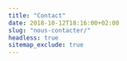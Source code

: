 ```yaml
---
title: "Contact"
date: 2018-10-12T18:16:00+02:00
slug: "nous-contacter/"
headless: true
sitemap_exclude: true
---
```


